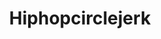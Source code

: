 ---
title: Hiphopcirclejerk
crosslinks:
- NoParticipation
- hiphopheads
- hhh
- thatHappened
- emojipasta
- coaxedintoasnafu
- LetsTalkMusic
- mfdoom
- HipHopImages
- deathgrips
- UpliftingNews
- u_ElloJelloMellow
- videos
- XXXTENTACION
- Kanye
- Music
- HighEndStreetwear
---
